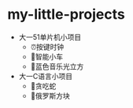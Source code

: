 # my-little-projects

- 大一51单片机小项目
  - :alarm_clock:按键时钟
  - :car:智能小车
  - :diamond_shape_with_a_dot_inside:蓝色音乐光立方
- 大一C语言小项目
  - :snake:贪吃蛇
  - :bento:俄罗斯方块
